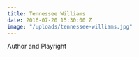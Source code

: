 ```yaml
---
title: Tennessee Williams
date: 2016-07-20 15:30:00 Z
image: "/uploads/tennessee-williams.jpg"
---
```


Author and Playright
